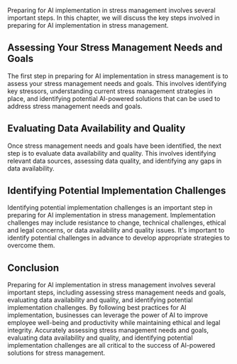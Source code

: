 

Preparing for AI implementation in stress management involves several important steps. In this chapter, we will discuss the key steps involved in preparing for AI implementation in stress management.

Assessing Your Stress Management Needs and Goals
------------------------------------------------

The first step in preparing for AI implementation in stress management is to assess your stress management needs and goals. This involves identifying key stressors, understanding current stress management strategies in place, and identifying potential AI-powered solutions that can be used to address stress management needs and goals.

Evaluating Data Availability and Quality
----------------------------------------

Once stress management needs and goals have been identified, the next step is to evaluate data availability and quality. This involves identifying relevant data sources, assessing data quality, and identifying any gaps in data availability.

Identifying Potential Implementation Challenges
-----------------------------------------------

Identifying potential implementation challenges is an important step in preparing for AI implementation in stress management. Implementation challenges may include resistance to change, technical challenges, ethical and legal concerns, or data availability and quality issues. It's important to identify potential challenges in advance to develop appropriate strategies to overcome them.

Conclusion
----------

Preparing for AI implementation in stress management involves several important steps, including assessing stress management needs and goals, evaluating data availability and quality, and identifying potential implementation challenges. By following best practices for AI implementation, businesses can leverage the power of AI to improve employee well-being and productivity while maintaining ethical and legal integrity. Accurately assessing stress management needs and goals, evaluating data availability and quality, and identifying potential implementation challenges are all critical to the success of AI-powered solutions for stress management.

